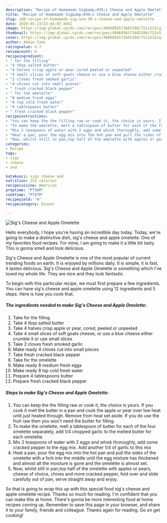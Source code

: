 ```yaml
---
description: "Recipe of Homemade Sig&amp;#39;s Cheese and Apple Omelette"
title: "Recipe of Homemade Sig&amp;#39;s Cheese and Apple Omelette"
slug: 180-recipe-of-homemade-sig-and-39-s-cheese-and-apple-omelette
date: 2020-05-21T23:44:07.045Z
image: https://img-global.cpcdn.com/recipes/4806056573665280/751x532cq70/sigs-cheese-and-apple-omelette-recipe-main-photo.jpg
thumbnail: https://img-global.cpcdn.com/recipes/4806056573665280/751x532cq70/sigs-cheese-and-apple-omelette-recipe-main-photo.jpg
cover: https://img-global.cpcdn.com/recipes/4806056573665280/751x532cq70/sigs-cheese-and-apple-omelette-recipe-main-photo.jpg
author: Abbie Sims
ratingvalue: 4.7
reviewcount: 6
recipeingredient:
- " for the filling"
- "4 tbsp salted butter"
- "4 halves crisp apple or pear cored peeled or unpeeled"
- "4 small slices of soft goats cheese or use a blue cheese either crumble it or use small slices"
- "2 cloves fresh smoked garlic"
- "4 chives cut into small pieces"
- " fresh cracked black pepper"
- " for the omelette"
- "8 medium fresh eggs"
- "8 tsp cold fresh water"
- "4 tablespoons butter"
- " fresh cracked black pepper"
recipeinstructions:
- "You can keep the the filling raw or cook it, the choice is yours. If you cook it melt the butter in a pan and cook the apple or pear over low heat until just heated through. Remove from heat set aside. If you do use the fruit raw then you won&#39;t need the butter for filling."
- "To make the omelette, melt a tablespoon of butter for each of the four omelette separately, add 1/4 chopped garlic to the melted butter for each omelette."
- "Mix 2 teaspoons of water with 2 eggs and whisk thoroughly, add some cracked pepper to the egg mix. Add another 1/4 of garlic to this mix"
- "Heat a pan, pour the egg mix into the hot pan and pull the sides of the omelette with a fork into the middle until the egg mixture has thickened and almost all the moisture is gone and the omelette is almost set."
- "Now, whilst still in pan,top half of the omelette with apples or pears, cheese of choice, chives and more cracked pepper, fold over and slide carefully out of pan, serve straight away and enjoy."
categories:
- Recipe
tags:
- sigs
- cheese
- and

katakunci: sigs cheese and 
nutrition: 252 calories
recipecuisine: American
preptime: "PT36M"
cooktime: "PT47M"
recipeyield: "4"
recipecategory: Dinner

---
```



![Sig&#39;s Cheese and Apple Omelette](https://img-global.cpcdn.com/recipes/4806056573665280/751x532cq70/sigs-cheese-and-apple-omelette-recipe-main-photo.jpg)

Hello everybody, I hope you're having an incredible day today. Today, we're going to make a distinctive dish, sig&#39;s cheese and apple omelette. One of my favorites food recipes. For mine, I am going to make it a little bit tasty. This is gonna smell and look delicious.



Sig&#39;s Cheese and Apple Omelette is one of the most popular of current trending foods on earth. It is enjoyed by millions daily. It is simple, it is fast, it tastes delicious. Sig&#39;s Cheese and Apple Omelette is something which I've loved my whole life. They are nice and they look fantastic.


To begin with this particular recipe, we must first prepare a few ingredients. You can have sig&#39;s cheese and apple omelette using 12 ingredients and 5 steps. Here is how you cook that.

##### The ingredients needed to make Sig&#39;s Cheese and Apple Omelette:

1. Take  for the filling
1. Take 4 tbsp salted butter
1. Take 4 halves crisp apple or pear, cored, peeled or unpeeled
1. Take 4 small slices of soft goats cheese, or use a blue cheese either crumble it or use small slices
1. Take 2 cloves fresh smoked garlic
1. Make ready 4 chives cut into small pieces
1. Take  fresh cracked black pepper
1. Take  for the omelette
1. Make ready 8 medium fresh eggs
1. Make ready 8 tsp cold fresh water
1. Prepare 4 tablespoons butter
1. Prepare  fresh cracked black pepper




##### Steps to make Sig&#39;s Cheese and Apple Omelette:

1. You can keep the the filling raw or cook it, the choice is yours. If you cook it melt the butter in a pan and cook the apple or pear over low heat until just heated through. Remove from heat set aside. If you do use the fruit raw then you won&#39;t need the butter for filling.
1. To make the omelette, melt a tablespoon of butter for each of the four omelette separately, add 1/4 chopped garlic to the melted butter for each omelette.
1. Mix 2 teaspoons of water with 2 eggs and whisk thoroughly, add some cracked pepper to the egg mix. Add another 1/4 of garlic to this mix
1. Heat a pan, pour the egg mix into the hot pan and pull the sides of the omelette with a fork into the middle until the egg mixture has thickened and almost all the moisture is gone and the omelette is almost set.
1. Now, whilst still in pan,top half of the omelette with apples or pears, cheese of choice, chives and more cracked pepper, fold over and slide carefully out of pan, serve straight away and enjoy.




So that is going to wrap this up with this special food sig&#39;s cheese and apple omelette recipe. Thanks so much for reading. I'm confident that you can make this at home. There's gonna be more interesting food at home recipes coming up. Remember to save this page in your browser, and share it to your family, friends and colleague. Thanks again for reading. Go on get cooking!

